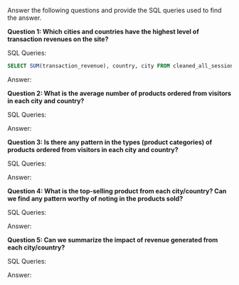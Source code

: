 Answer the following questions and provide the SQL queries used to find the answer.

    
**Question 1: Which cities and countries have the highest level of transaction revenues on the site?**


SQL Queries:

```sql
SELECT SUM(transaction_revenue), country, city FROM cleaned_all_sessions GROUP BY country, city ORDER BY SUM(transaction_revenue) DESC, country, city 
 ```

Answer:




**Question 2: What is the average number of products ordered from visitors in each city and country?**


SQL Queries:



Answer:





**Question 3: Is there any pattern in the types (product categories) of products ordered from visitors in each city and country?**


SQL Queries:



Answer:





**Question 4: What is the top-selling product from each city/country? Can we find any pattern worthy of noting in the products sold?**


SQL Queries:



Answer:





**Question 5: Can we summarize the impact of revenue generated from each city/country?**

SQL Queries:



Answer:







